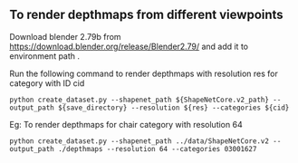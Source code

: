 ## To render depthmaps from different viewpoints
Download blender 2.79b from https://download.blender.org/release/Blender2.79/ and add it to environment path .



Run the following command to render depthmaps with resolution res for category with ID cid
```
python create_dataset.py --shapenet_path ${ShapeNetCore.v2_path} --output_path ${save_directory} --resolution ${res} --categories ${cid}
```
Eg: To render depthmaps for chair category with resolution 64
```
python create_dataset.py --shapenet_path ../data/ShapeNetCore.v2 --output_path ./depthmaps --resolution 64 --categories 03001627
```


